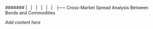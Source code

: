 ####### |   |   |   |   |   |   ├── Cross-Market Spread Analysis Between Bonds and Commodities

*Add content here*